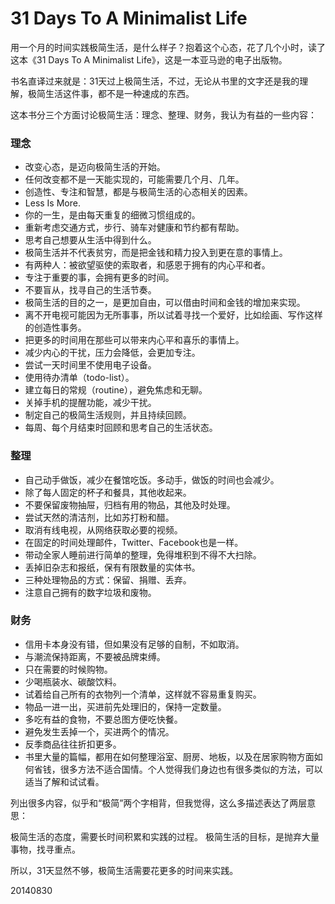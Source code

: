 # 31 Days To A Minimalist Life

用一个月的时间实践极简生活，是什么样子？抱着这个心态，花了几个小时，读了这本《31 Days To A Minimalist Life》，这是一本亚马逊的电子出版物。 

书名直译过来就是：31天过上极简生活，不过，无论从书里的文字还是我的理解，极简生活这件事，都不是一种速成的东西。 

这本书分三个方面讨论极简生活：理念、整理、财务，我认为有益的一些内容： 

### 理念 

- 改变心态，是迈向极简生活的开始。 
- 任何改变都不是一天能实现的，可能需要几个月、几年。 
- 创造性、专注和智慧，都是与极简生活的心态相关的因素。 
- Less Is More. 
- 你的一生，是由每天重复的细微习惯组成的。 
- 重新考虑交通方式，步行、骑车对健康和节约都有帮助。 
- 思考自己想要从生活中得到什么。 
- 极简生活并不代表贫穷，而是把金钱和精力投入到更在意的事情上。 
- 有两种人：被欲望驱使的索取者，和感恩于拥有的内心平和者。 
- 专注于重要的事，会拥有更多的时间。 
- 不要盲从，找寻自己的生活节奏。 
- 极简生活的目的之一，是更加自由，可以借由时间和金钱的增加来实现。 
- 离不开电视可能因为无所事事，所以试着寻找一个爱好，比如绘画、写作这样的创造性事务。 
- 把更多的时间用在那些可以带来内心平和喜乐的事情上。 
- 减少内心的干扰，压力会降低，会更加专注。 
- 尝试一天时间里不使用电子设备。 
- 使用待办清单（todo-list）。 
- 建立每日的常规（routine），避免焦虑和无聊。 
- 关掉手机的提醒功能，减少干扰。 
- 制定自己的极简生活规则，并且持续回顾。 
- 每周、每个月结束时回顾和思考自己的生活状态。 

### 整理 

- 自己动手做饭，减少在餐馆吃饭。多动手，做饭的时间也会减少。 
- 除了每人固定的杯子和餐具，其他收起来。 
- 不要保留废物抽屉，归档有用的物品，其他及时处理。 
- 尝试天然的清洁剂，比如苏打粉和醋。 
- 取消有线电视，从网络获取必要的视频。 
- 在固定的时间处理邮件，Twitter、Facebook也是一样。 
- 带动全家人睡前进行简单的整理，免得堆积到不得不大扫除。 
- 丢掉旧杂志和报纸，保有有限数量的实体书。 
- 三种处理物品的方式：保留、捐赠、丢弃。 
- 注意自己拥有的数字垃圾和废物。 

### 财务 

- 信用卡本身没有错，但如果没有足够的自制，不如取消。 
- 与潮流保持距离，不要被品牌束缚。 
- 只在需要的时候购物。 
- 少喝瓶装水、碳酸饮料。 
- 试着给自己所有的衣物列一个清单，这样就不容易重复购买。 
- 物品一进一出，买进前先处理旧的，保持一定数量。 
- 多吃有益的食物，不要总图方便吃快餐。 
- 避免发生丢掉一个，买进两个的情况。 
- 反季商品往往折扣更多。 
- 书里大量的篇幅，都用在如何整理浴室、厨房、地板，以及在居家购物方面如何省钱，很多方法不适合国情。个人觉得我们身边也有很多类似的方法，可以适当了解和试试看。 

列出很多内容，似乎和“极简”两个字相背，但我觉得，这么多描述表达了两层意思： 

极简生活的态度，需要长时间积累和实践的过程。 
极简生活的目标，是抛弃大量事物，找寻重点。 

所以，31天显然不够，极简生活需要花更多的时间来实践。 

20140830